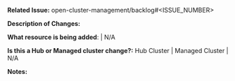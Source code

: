 **Related Issue:**  open-cluster-management/backlog#<ISSUE_NUMBER>

**Description of Changes:**

**What resource is being added**: <resource name> | N/A

**Is this a Hub or Managed cluster change?:** 
Hub Cluster | Managed Cluster | N/A

**Notes:**

